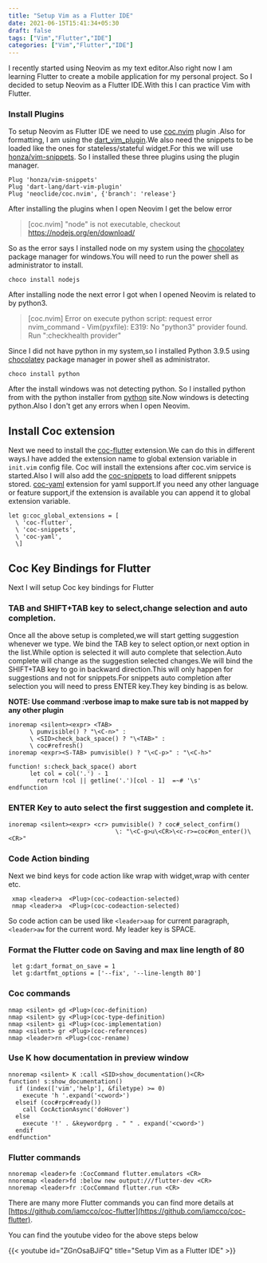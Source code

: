 ```yaml
---
title: "Setup Vim as a Flutter IDE"
date: 2021-06-15T15:41:34+05:30
draft: false
tags: ["Vim","Flutter","IDE"]
categories: ["Vim","Flutter","IDE"]
---
```


I recently started using Neovim as my text editor.Also right now I am learning Flutter to 
create a mobile application for my personal project. So I decided to setup Neovim as a 
Flutter IDE.With this I can practice Vim with Flutter.

### Install Plugins
To setup Neovim as Flutter IDE we need to use [coc.nvim](https://github.com/neoclide/coc.nvim)
plugin .Also for formatting, I am using the 
[dart_vim_plugin](https://github.com/dart-lang/dart-vim-plugin).We also need the snippets to
be loaded like the ones for stateless/stateful widget.For this we will 
use [honza/vim-snippets](https://github.com/honza/vim-snippets).
So I installed these three plugins using the plugin manager.
```
Plug 'honza/vim-snippets'
Plug 'dart-lang/dart-vim-plugin'
Plug 'neoclide/coc.nvim', {'branch': 'release'}
```
After installing the plugins when I open Neovim I get the below error

> [coc.nvim] "node" is not executable, checkout https://nodejs.org/en/download/

So as the error says I installed node on my system using the
[chocolatey](https://chocolatey.org/)
package manager for windows.You will need to run the power shell as administrator to install.
```
choco install nodejs
```
After installing node the next error I got when I opened Neovim is related to by python3.
> [coc.nvim] Error on execute python script: request error nvim_command - Vim(pyxfile):
  E319: No "python3" provider found. Run ":checkhealth provider"

Since I did not have python in my system,so I installed Python 3.9.5 using
[chocolatey](https://chocolatey.org/) package manager in power shell as administrator.

```
choco install python
```
After the install windows was not detecting python. So I installed python from
with the python installer from 
[python](https://www.python.org/downloads/windows/) site.Now windows is
detecting python.Also I don't get any errors when I open Neovim.

## Install Coc extension

Next we need to install the
[coc-flutter](https://github.com/iamcco/coc-flutter) extension.We can do this in different
ways.I have added the extension name to global extension variable in `init.vim` config file.
Coc will install the extensions after coc.vim service is started.Also I will also add the
[coc-snippets](https://github.com/neoclide/coc-snippets) to load different snippets stored.
[coc-yaml](https://github.com/neoclide/coc-yaml) extension for yaml support.If you need any
other language or feature support,if the extension is available you can append it to global
extension variable.

```
let g:coc_global_extensions = [
  \ 'coc-flutter',
  \ 'coc-snippets',
  \ 'coc-yaml',
  \]
```

## Coc Key Bindings for Flutter

Next I will setup Coc key bindings for Flutter

### TAB and SHIFT+TAB key to select,change selection and auto completion.

Once all the above setup is completed,we will start getting suggestion whenever we type.
We bind the TAB key to select option,or next option in the list.While option is selected it 
will auto complete that selection.Auto complete will change as the suggestion selected 
changes.We will bind the SHIFT+TAB key to go in backward direction.This will only happen for
suggestions and not for snippets.For snippets auto completion after selection you will need
to press ENTER key.They key binding is as below.

**NOTE: Use command :verbose imap <tab> to make sure tab is not mapped by any other plugin**


```
inoremap <silent><expr> <TAB>
      \ pumvisible() ? "\<C-n>" :
      \ <SID>check_back_space() ? "\<TAB>" :
      \ coc#refresh()
inoremap <expr><S-TAB> pumvisible() ? "\<C-p>" : "\<C-h>"

function! s:check_back_space() abort
  	  let col = col('.') - 1
  	    return !col || getline('.')[col - 1]  =~# '\s'
endfunction

```

### ENTER Key to auto select the first suggestion and complete it.

```
inoremap <silent><expr> <cr> pumvisible() ? coc#_select_confirm()
                              \: "\<C-g>u\<CR>\<c-r>=coc#on_enter()\<CR>"
```
### Code Action binding
 Next we bind keys for code action like wrap with widget,wrap with center etc.
```
 xmap <leader>a  <Plug>(coc-codeaction-selected)
 nmap <leader>a  <Plug>(coc-codeaction-selected)

```
 So code action can be used like `<leader>aap` for current paragraph, `<leader>aw` for the 
 current word. My leader key is SPACE.

### Format the Flutter code on Saving and max line length of 80

```
 let g:dart_format_on_save = 1
 let g:dartfmt_options = ['--fix', '--line-length 80']
```
### Coc commands

```
nmap <silent> gd <Plug>(coc-definition)
nmap <silent> gy <Plug>(coc-type-definition)
nmap <silent> gi <Plug>(coc-implementation)
nmap <silent> gr <Plug>(coc-references)
nmap <leader>rn <Plug>(coc-rename)
```
### Use K how documentation in preview window

```
nnoremap <silent> K :call <SID>show_documentation()<CR>
function! s:show_documentation()
  if (index(['vim','help'], &filetype) >= 0)
    execute 'h '.expand('<cword>')
  elseif (coc#rpc#ready())
    call CocActionAsync('doHover')
  else
    execute '!' . &keywordprg . " " . expand('<cword>')
  endif
endfunction"
```
### Flutter commands

``` 
nnoremap <leader>fe :CocCommand flutter.emulators <CR>
nnoremap <leader>fd :below new output:///flutter-dev <CR>
nnoremap <leader>fr :CocCommand flutter.run <CR> 
```

There are many more Flutter commands you can find more details at
[https://github.com/iamcco/coc-flutter](https://github.com/iamcco/coc-flutter).

You can find the youtube video for the above steps below

{{< youtube id="ZGnOsaBJiFQ" title="Setup Vim as a Flutter IDE" >}}
